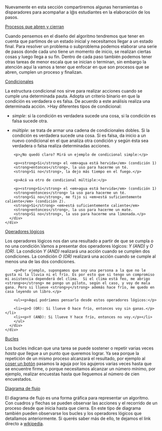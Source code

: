 Nuevamente en esta sección compartiremos algunas herramientas o disparadores para acompañar a l@s estudiantes en la elaboración de los pasos.

<div class="panel-group" id="accordion">
  <div class="panel panel-default" style="width: 100%;">
    <div class="panel-heading">
      <a data-toggle="collapse" data-parent="#accordion" href="#collapseOne">
        Procesos que abren y cierran
      </a>
    </div>
    <div id="collapseOne" class="panel-collapse collapse">
      <div class="panel-body">
        <p>Cuando pensemos en el diseño del algoritmo tendremos que tener en cuenta que partimos de un estado inicial y necesitamos llegar a un estado final. Para resolver un problema o subproblema podemos elaborar una serie de pasos donde cada uno tiene un momento de inicio, se realizan ciertas cosas y luego llega a su fin. Dentro de cada paso también podemos tener otras tareas de menor escala que se inician o terminan, sin embargo la atención aquí la vamos a tener que enfocar en que son procesos que se abren, cumplen un proceso y finalizan.</p>
      </div>
    </div>
  </div>
    
  <div class="panel panel-default" style="width: 100%;">
    <div class="panel-heading">
      <a data-toggle="collapse" data-parent="#accordion" href="#collapseTwo">
        Condicionales
      </a>
    </div>
    <div id="collapseTwo" class="panel-collapse collapse">
      <div class="panel-body">
        <p>La estructura condicional nos sirve para realizar acciones cuando se cumple una determinada pauta. Adopta un criterio binario en que la condición es verdadera o es falsa. De acuerdo a este análisis realiza una determinada acción. >Hay diferentes tipos de condicional:</p>
        <ul>
        <li><p><em>simple</em>: si la condición es verdadera sucede una cosa, si la condición es falsa sucede otra.</p></li>
        <li><p><em>múltiple</em>: se trata de armar una cadena de condicionales dobles. Si la condición es verdadera sucede una cosa. Si es falsa, da inicio a un nuevo condicional en el que analiza otra condición y según ésta sea verdadera o falsa realiza determinadas acciones.</p></li>
        </ul>

        <p>¿No quedó claro? Mirá un ejemplo de condicional simple:</p>

        <p><strong>Si</strong> el <em>agua está hervida</em> (condición 1)
        <strong>entonces</strong>, la uso para hacerme un té.
        <strong>Si no</strong>, la dejo más tiempo en el fuego.</p>

        <p>Acá va otro de condicional múltiple:</p>

        <p><strong>Si</strong> el <em>agua está hervida</em> (condición 1)
        <strong>entonces</strong> la uso para hacerme un té.
        <strong>Si no</strong>, me fijo si <em>está suficientemente caliente</em> (condición 2).
        <strong>Si</strong> <em>está suficientemente caliente</em>
        <strong>entonces</strong>, la uso para hacerme un mate.
        <strong>Si no</strong>, la uso para hacerme una limonada.</p>
      </div>
    </div>
  </div>
  
  <div class="panel panel-default" style="width: 100%;">
    <div class="panel-heading">
      <a data-toggle="collapse" data-parent="#accordion" href="#collapseThree">
        Operadores lógicos
      </a>
    </div>
    <div id="collapseThree" class="panel-collapse collapse">
      <div class="panel-body">
        <p>Los operadores lógicos nos dan una resultado a partir de que se cumpla o no una condición.Vamos a presentar dos operadores lógicos: <em>Y (AND)</em> y <em>O (OR)</em>. La condición <em>Y (AND)</em> realizará una acción cuando se cumplen dos condiciones. La condición <em>O (OR)</em> realizará una acción cuando se cumple al menos una de las dos condiciones.</p>

        <p>Por ejemplo, supongamos que soy una persona a la que no le gusta ni la lluvia ni el frío. Es por esto que si tengo un compromiso mi asistencia dependerá del clima.  Si el clima está feo, me abrigo <strong>o</strong> me pongo un piloto, según el caso, y voy de mala gana. Pero si llueve <strong>y</strong> además hace frío, me quedo en casa leyendo un libro.</p>

        <ul><p>Aquí podríamos pensarlo desde estos operadores lógicos:</p>

        <li><p>O (OR): Si llueve O hace frío, entonces voy sin ganas.</p></li>
        <li><p>Y (AND): Si llueve Y hace frío, entonces no voy.</p></li>
        </ul>
      </div>
    </div>
  </div>
  
  <div class="panel panel-default" style="width: 100%;">
    <div class="panel-heading">
      <a data-toggle="collapse" data-parent="#accordion" href="#collapseFour">
        Bucles
      </a>
    </div>
    <div id="collapseFour" class="panel-collapse collapse">
      <div class="panel-body">
        <p>Los bucles indican que una tarea se puede sostener o repetir varias veces <em>hasta que</em> llegue a un punto que queremos lograr. Ya sea porque la repetición de un mismo proceso alcanzará el resultado, por ejemplo al <a target="_blank" href="https://drive.google.com/open?id=1PCiON1SI9AH-Q8KmD-jemfq1v0UhiILv">coser un botón</a> pasamos la aguja por los agujeros varias veces hasta que se encuentre firme, o porque necesitamos alcanzar un número mínimo, por ejemplo, realizar encuestas hasta que lleguemos al número de cien encuestados.</p>
      </div>
    </div>
  </div>

  <div class="panel panel-default" style="width: 100%;">
    <div class="panel-heading">
      <a data-toggle="collapse" data-parent="#accordion" href="#collapseFive">
        Diagrama de flujo
      </a>
    </div>
    <div id="collapseFive" class="panel-collapse collapse">
      <div class="panel-body">
        <p>El diagrama de flujo es una forma gráfica para representar un algoritmo. Con cuadros y flechas se pueden observar las acciones y el recorrido de un proceso desde que inicia hasta que cierra. En este tipo de diagrama también pueden observarse los bucles y los operadores lógicos que detallamos anteriormente. Si querés saber más de ello, te dejamos el link directo a <a target="_blank" href="https://es.wikipedia.org/wiki/Diagrama_de_flujo">wikipedia</a>.</p>
      </div>
    </div>
  </div>  
</div>
